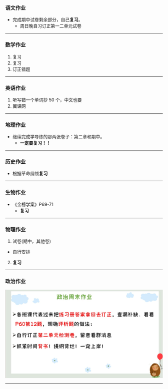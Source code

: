 ### 语文作业

- 完成期中试卷剩余部分，自己**复习**。
  - 周日晚自习订正第一二单元试卷

---

### 数学作业

1. 复习
2. 复习
3. 订正错题

---

### 英语作业

1. 听写错一个单词抄 50 个，中文也要
2. 翼课网

---

### 地理作业

- 继续完成学导练的那两张卷子：第二章和期中。
  - **一定要复习！！**

---

### 历史作业

- 根据革命纲领**复习**

---

### 生物作业

- 《金榜学案》P69-71
  - **复习**

---

### 物理作业

1. 试卷(期中，其他卷)

- 自行安排

2. **复习**

---

### 政治作业

![hw](hw_G8S1/_images/9p.jpg)

---
